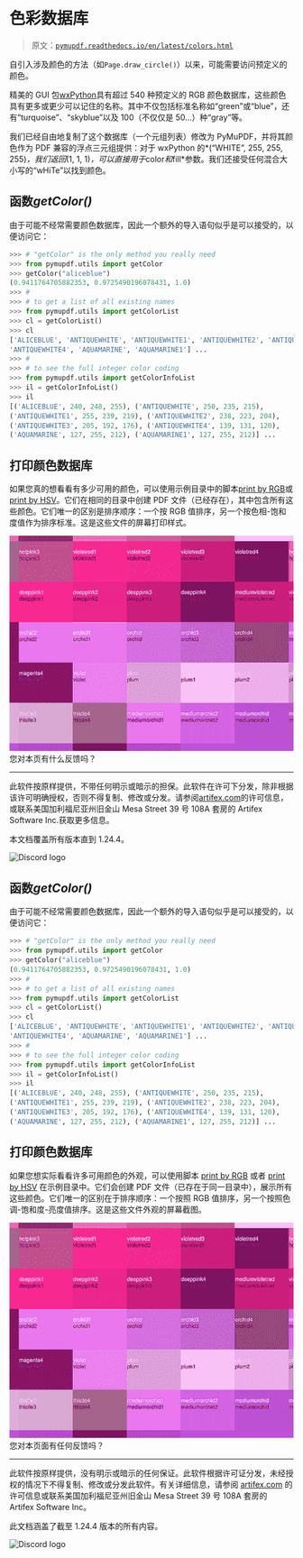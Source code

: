 # 色彩数据库

> 原文：[`pymupdf.readthedocs.io/en/latest/colors.html`](https://pymupdf.readthedocs.io/en/latest/colors.html)

自引入涉及颜色的方法（如`Page.draw_circle()`）以来，可能需要访问预定义的颜色。

精美的 GUI 包[wxPython](https://wxpython.org/)具有超过 540 种预定义的 RGB 颜色数据库，这些颜色具有更多或更少可以记住的名称。其中不仅包括标准名称如“green”或“blue”，还有“turquoise”、“skyblue”以及 100（不仅仅是 50…）种“gray”等。

我们已经自由地复制了这个数据库（一个元组列表）修改为 PyMuPDF，并将其颜色作为 PDF 兼容的浮点三元组提供：对于 wxPython 的*(“WHITE”, 255, 255, 255)*，我们返回*(1, 1, 1)*，可以直接用于*color*和*fill*参数。我们还接受任何混合大小写的“wHiTe”以找到颜色。

## 函数*getColor()*

由于可能不经常需要颜色数据库，因此一个额外的导入语句似乎是可以接受的，以便访问它：

```py
>>> # "getColor" is the only method you really need
>>> from pymupdf.utils import getColor
>>> getColor("aliceblue")
(0.9411764705882353, 0.9725490196078431, 1.0)
>>> #
>>> # to get a list of all existing names
>>> from pymupdf.utils import getColorList
>>> cl = getColorList()
>>> cl
['ALICEBLUE', 'ANTIQUEWHITE', 'ANTIQUEWHITE1', 'ANTIQUEWHITE2', 'ANTIQUEWHITE3',
'ANTIQUEWHITE4', 'AQUAMARINE', 'AQUAMARINE1'] ...
>>> #
>>> # to see the full integer color coding
>>> from pymupdf.utils import getColorInfoList
>>> il = getColorInfoList()
>>> il
[('ALICEBLUE', 240, 248, 255), ('ANTIQUEWHITE', 250, 235, 215),
('ANTIQUEWHITE1', 255, 239, 219), ('ANTIQUEWHITE2', 238, 223, 204),
('ANTIQUEWHITE3', 205, 192, 176), ('ANTIQUEWHITE4', 139, 131, 120),
('AQUAMARINE', 127, 255, 212), ('AQUAMARINE1', 127, 255, 212)] ... 
```

## 打印颜色数据库

如果您真的想看看有多少可用的颜色，可以使用示例目录中的脚本[print by RGB](https://github.com/pymupdf/PyMuPDF-Utilities/blob/master/examples/print-rgb/print.py)或[print by HSV](https://github.com/pymupdf/PyMuPDF-Utilities/blob/master/examples/print-hsv/print.py)。它们在相同的目录中创建 PDF 文件（已经存在），其中包含所有这些颜色。它们唯一的区别是排序顺序：一个按 RGB 值排序，另一个按色相-饱和度值作为排序标准。这是这些文件的屏幕打印样式。

![_images/img-colordb.png](img/f941938152283afb1444d8e049f3e899.png)您对本页有什么反馈吗？

* * *

此软件按原样提供，不带任何明示或暗示的担保。此软件在许可下分发，除非根据该许可明确授权，否则不得复制、修改或分发。请参阅[artifex.com](https://www.artifex.com?utm_source=rtd-pymupdf&utm_medium=rtd&utm_content=footer-link)的许可信息，或联系美国加利福尼亚州旧金山 Mesa Street 39 号 108A 套房的 Artifex Software Inc.获取更多信息。

本文档覆盖所有版本直到 1.24.4。

![Discord logo](https://discord.gg/TSpYGBW4eq)

## 函数*getColor()*

由于可能不经常需要颜色数据库，因此一个额外的导入语句似乎是可以接受的，以便访问它：

```py
>>> # "getColor" is the only method you really need
>>> from pymupdf.utils import getColor
>>> getColor("aliceblue")
(0.9411764705882353, 0.9725490196078431, 1.0)
>>> #
>>> # to get a list of all existing names
>>> from pymupdf.utils import getColorList
>>> cl = getColorList()
>>> cl
['ALICEBLUE', 'ANTIQUEWHITE', 'ANTIQUEWHITE1', 'ANTIQUEWHITE2', 'ANTIQUEWHITE3',
'ANTIQUEWHITE4', 'AQUAMARINE', 'AQUAMARINE1'] ...
>>> #
>>> # to see the full integer color coding
>>> from pymupdf.utils import getColorInfoList
>>> il = getColorInfoList()
>>> il
[('ALICEBLUE', 240, 248, 255), ('ANTIQUEWHITE', 250, 235, 215),
('ANTIQUEWHITE1', 255, 239, 219), ('ANTIQUEWHITE2', 238, 223, 204),
('ANTIQUEWHITE3', 205, 192, 176), ('ANTIQUEWHITE4', 139, 131, 120),
('AQUAMARINE', 127, 255, 212), ('AQUAMARINE1', 127, 255, 212)] ... 
```

## 打印颜色数据库

如果您想实际看看许多可用颜色的外观，可以使用脚本 [print by RGB](https://github.com/pymupdf/PyMuPDF-Utilities/blob/master/examples/print-rgb/print.py) 或者 [print by HSV](https://github.com/pymupdf/PyMuPDF-Utilities/blob/master/examples/print-hsv/print.py) 在示例目录中。它们会创建 PDF 文件（已存在于同一目录中），展示所有这些颜色。它们唯一的区别在于排序顺序：一个按照 RGB 值排序，另一个按照色调-饱和度-亮度值排序。这是这些文件外观的屏幕截图。

![_images/img-colordb.png](img/f941938152283afb1444d8e049f3e899.png)您对本页面有任何反馈吗？

* * *

此软件按原样提供，没有明示或暗示的任何保证。此软件根据许可证分发，未经授权的情况下不得复制、修改或分发此软件。有关详细信息，请参阅 [artifex.com](https://www.artifex.com?utm_source=rtd-pymupdf&utm_medium=rtd&utm_content=footer-link) 的许可信息或联系美国加利福尼亚州旧金山 Mesa Street 39 号 108A 套房的 Artifex Software Inc。

此文档涵盖了截至 1.24.4 版本的所有内容。

![Discord logo](https://discord.gg/TSpYGBW4eq)
